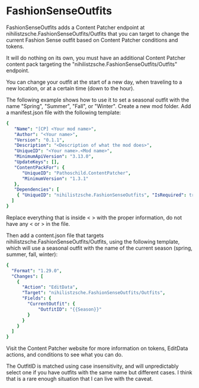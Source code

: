 # FashionSenseOutfits
FashionSenseOutfits adds a Content Patcher endpoint at nihilistzsche.FashionSenseOutfits/Outfits that you can target to change the current Fashion Sense outfit based on Content Patcher conditions and tokens.

It will do nothing on its own, you must have an additional Content Patcher content pack targeting the "nihilistzsche.FashionSenseOutfits/Outfits" endpoint. 

You can change your outfit at the start of a new day, when traveling to a new location, or at a certain time (down to the hour).

The following example shows how to use it to set a seasonal outfit with the name "Spring", "Summer", "Fall", or "Winter".
Create a new mod folder.
Add a manifest.json file with the following template:
```yaml
{
   "Name": "[CP] <Your mod name>",
   "Author": "<Your name>",
   "Version": "0.1.1",
   "Description": "<Description of what the mod does>",
   "UniqueID": "<Your name>.<Mod name>",
   "MinimumApiVersion": "3.13.0",
   "UpdateKeys": [],
   "ContentPackFor": {
      "UniqueID": "Pathoschild.ContentPatcher",
      "MinimumVersion": "1.3.1"
   },
   "Dependencies": [
	{ "UniqueID": "nihilistzsche.FashionSenseOutfits", "IsRequired": true }
  ]
}
```
Replace everything that is inside < > with the proper information, do not have any < or > in the file.

Then add a content.json file that targets nihilistzsche.FashionSenseOutfits/Outfits, using the following template, which will use a seasonal outfit with the name of the current season (spring, summer, fall, winter):
```yaml
{
  "Format": "1.29.0",
  "Changes": [
    {
      "Action": "EditData",
      "Target": "nihilistzsche.FashionSenseOutfits/Outfits",
      "Fields": {
        "CurrentOutfit": {
          	"OutfitID": "{{Season}}"
        }
	  }
	}
  ]
}
```
Visit the Content Patcher website for more information on tokens, EditData actions, and conditions to see what you can do.

The OutfitID is matched using case insensitivity, and will unpredictably select one if you have outfits with the same name but different cases.
I think that is a rare enough situation that I can live with the caveat.